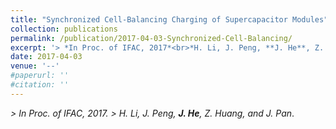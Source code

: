 ```yaml
---
title: "Synchronized Cell-Balancing Charging of Supercapacitor Modules"
collection: publications
permalink: /publication/2017-04-03-Synchronized-Cell-Balancing/
excerpt: '> *In Proc. of IFAC, 2017*<br>*H. Li, J. Peng, **J. He**, Z. Huang, and J. Pan*.'
date: 2017-04-03
venue: '--'
#paperurl: ''
#citation: ''
---
```

*> In Proc. of IFAC, 2017.* 
*> H. Li, J. Peng, **J. He**, Z. Huang, and J. Pan*.